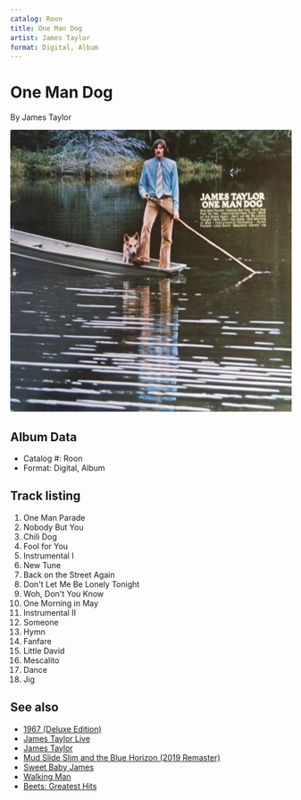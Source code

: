 ```yaml
---
catalog: Roon
title: One Man Dog
artist: James Taylor
format: Digital, Album
---
```


# One Man Dog

By James Taylor

![](../../assets/albumcovers/James_Taylor-One_Man_Dog.png)

## Album Data

- Catalog #: Roon
- Format: Digital, Album


## Track listing


1. One Man Parade
2. Nobody But You
3. Chili Dog
4. Fool for You
5. Instrumental I
6. New Tune
7. Back on the Street Again
8. Don't Let Me Be Lonely Tonight
9. Woh, Don't You Know
10. One Morning in May
11. Instrumental II
12. Someone
13. Hymn
14. Fanfare
15. Little David
16. Mescalito
17. Dance
18. Jig


## See also

- [1967 (Deluxe Edition)](1967_Deluxe_Edition.md)
- [James Taylor Live](James_Taylor_Live.md)
- [James Taylor](James_Taylor.md)
- [Mud Slide Slim and the Blue Horizon (2019 Remaster)](Mud_Slide_Slim_and_the_Blue_Horizon_2019_Remaster.md)
- [Sweet Baby James](Sweet_Baby_James.md)
- [Walking Man](Walking_Man.md)
- [Beets: Greatest Hits](../../Beets/James_Taylor/Greatest_Hits.md)
